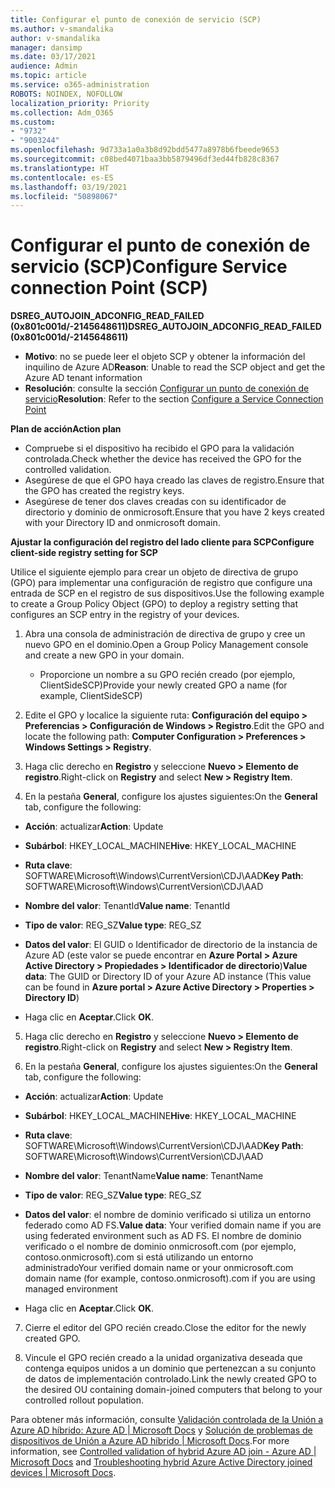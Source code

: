 ```yaml
---
title: Configurar el punto de conexión de servicio (SCP)
ms.author: v-smandalika
author: v-smandalika
manager: dansimp
ms.date: 03/17/2021
audience: Admin
ms.topic: article
ms.service: o365-administration
ROBOTS: NOINDEX, NOFOLLOW
localization_priority: Priority
ms.collection: Adm_O365
ms.custom:
- "9732"
- "9003244"
ms.openlocfilehash: 9d733a1a0a3b8d92bdd5477a8978b6fbeede9653
ms.sourcegitcommit: c08bed4071baa3bb5879496df3ed44fb828c8367
ms.translationtype: HT
ms.contentlocale: es-ES
ms.lasthandoff: 03/19/2021
ms.locfileid: "50898067"
---
```

# <a name="configure-service-connection-point-scp"></a><span data-ttu-id="d7543-102">Configurar el punto de conexión de servicio (SCP)</span><span class="sxs-lookup"><span data-stu-id="d7543-102">Configure Service connection Point (SCP)</span></span>

<span data-ttu-id="d7543-103">**DSREG_AUTOJOIN_ADCONFIG_READ_FAILED (0x801c001d/-2145648611)**</span><span class="sxs-lookup"><span data-stu-id="d7543-103">**DSREG_AUTOJOIN_ADCONFIG_READ_FAILED (0x801c001d/-2145648611)**</span></span>

- <span data-ttu-id="d7543-104">**Motivo**: no se puede leer el objeto SCP y obtener la información del inquilino de Azure AD</span><span class="sxs-lookup"><span data-stu-id="d7543-104">**Reason**: Unable to read the SCP object and get the Azure AD tenant information</span></span>
- <span data-ttu-id="d7543-105">**Resolución**: consulte la sección [Configurar un punto de conexión de servicio](https://docs.microsoft.com/azure/active-directory/devices/hybrid-azuread-join-federated-domains#configure-hybrid-azure-ad-join)</span><span class="sxs-lookup"><span data-stu-id="d7543-105">**Resolution**: Refer to the section [Configure a Service Connection Point](https://docs.microsoft.com/azure/active-directory/devices/hybrid-azuread-join-federated-domains#configure-hybrid-azure-ad-join)</span></span>


<span data-ttu-id="d7543-106">**Plan de acción**</span><span class="sxs-lookup"><span data-stu-id="d7543-106">**Action plan**</span></span>

- <span data-ttu-id="d7543-107">Compruebe si el dispositivo ha recibido el GPO para la validación controlada.</span><span class="sxs-lookup"><span data-stu-id="d7543-107">Check whether the device has received the GPO for the controlled validation.</span></span>
- <span data-ttu-id="d7543-108">Asegúrese de que el GPO haya creado las claves de registro.</span><span class="sxs-lookup"><span data-stu-id="d7543-108">Ensure that the GPO has created the registry keys.</span></span>
- <span data-ttu-id="d7543-109">Asegúrese de tener dos claves creadas con su identificador de directorio y dominio de onmicrosoft.</span><span class="sxs-lookup"><span data-stu-id="d7543-109">Ensure that you have 2 keys created with your Directory ID and onmicrosoft domain.</span></span>

<span data-ttu-id="d7543-110">**Ajustar la configuración del registro del lado cliente para SCP**</span><span class="sxs-lookup"><span data-stu-id="d7543-110">**Configure client-side registry setting for SCP**</span></span>

<span data-ttu-id="d7543-111">Utilice el siguiente ejemplo para crear un objeto de directiva de grupo (GPO) para implementar una configuración de registro que configure una entrada de SCP en el registro de sus dispositivos.</span><span class="sxs-lookup"><span data-stu-id="d7543-111">Use the following example to create a Group Policy Object (GPO) to deploy a registry setting that configures an SCP entry in the registry of your devices.</span></span>

1. <span data-ttu-id="d7543-112">Abra una consola de administración de directiva de grupo y cree un nuevo GPO en el dominio.</span><span class="sxs-lookup"><span data-stu-id="d7543-112">Open a Group Policy Management console and create a new GPO in your domain.</span></span>
     - <span data-ttu-id="d7543-113">Proporcione un nombre a su GPO recién creado (por ejemplo, ClientSideSCP)</span><span class="sxs-lookup"><span data-stu-id="d7543-113">Provide your newly created GPO a name (for example, ClientSideSCP)</span></span>

2. <span data-ttu-id="d7543-114">Edite el GPO y localice la siguiente ruta: **Configuración del equipo > Preferencias > Configuración de Windows > Registro**.</span><span class="sxs-lookup"><span data-stu-id="d7543-114">Edit the GPO and locate the following path: **Computer Configuration > Preferences > Windows Settings > Registry**.</span></span>

3. <span data-ttu-id="d7543-115">Haga clic derecho en **Registro** y seleccione **Nuevo > Elemento de registro**.</span><span class="sxs-lookup"><span data-stu-id="d7543-115">Right-click on **Registry** and select **New > Registry Item**.</span></span>

4. <span data-ttu-id="d7543-116">En la pestaña **General**, configure los ajustes siguientes:</span><span class="sxs-lookup"><span data-stu-id="d7543-116">On the **General** tab, configure the following:</span></span>
  
- <span data-ttu-id="d7543-117">**Acción**: actualizar</span><span class="sxs-lookup"><span data-stu-id="d7543-117">**Action**: Update</span></span>
    
- <span data-ttu-id="d7543-118">**Subárbol**: HKEY_LOCAL_MACHINE</span><span class="sxs-lookup"><span data-stu-id="d7543-118">**Hive**: HKEY_LOCAL_MACHINE</span></span>
    
- <span data-ttu-id="d7543-119">**Ruta clave**: SOFTWARE\Microsoft\Windows\CurrentVersion\CDJ\AAD</span><span class="sxs-lookup"><span data-stu-id="d7543-119">**Key Path**: SOFTWARE\Microsoft\Windows\CurrentVersion\CDJ\AAD</span></span>
    
- <span data-ttu-id="d7543-120">**Nombre del valor**: TenantId</span><span class="sxs-lookup"><span data-stu-id="d7543-120">**Value name**: TenantId</span></span>
    
- <span data-ttu-id="d7543-121">**Tipo de valor**: REG_SZ</span><span class="sxs-lookup"><span data-stu-id="d7543-121">**Value type**: REG_SZ</span></span>
    
- <span data-ttu-id="d7543-122">**Datos del valor**: El GUID o Identificador de directorio de la instancia de Azure AD (este valor se puede encontrar en **Azure Portal > Azure Active Directory > Propiedades > Identificador de directorio**)</span><span class="sxs-lookup"><span data-stu-id="d7543-122">**Value data**: The GUID or Directory ID of your Azure AD instance (This value can be found in **Azure portal > Azure Active Directory > Properties > Directory ID**)</span></span>
 
- <span data-ttu-id="d7543-123">Haga clic en **Aceptar**.</span><span class="sxs-lookup"><span data-stu-id="d7543-123">Click **OK**.</span></span>
 
5. <span data-ttu-id="d7543-124">Haga clic derecho en **Registro** y seleccione **Nuevo > Elemento de registro**.</span><span class="sxs-lookup"><span data-stu-id="d7543-124">Right-click on **Registry** and select **New > Registry Item**.</span></span>

6. <span data-ttu-id="d7543-125">En la pestaña **General**, configure los ajustes siguientes:</span><span class="sxs-lookup"><span data-stu-id="d7543-125">On the **General** tab, configure the following:</span></span>
  
- <span data-ttu-id="d7543-126">**Acción**: actualizar</span><span class="sxs-lookup"><span data-stu-id="d7543-126">**Action**: Update</span></span>
    
- <span data-ttu-id="d7543-127">**Subárbol**: HKEY_LOCAL_MACHINE</span><span class="sxs-lookup"><span data-stu-id="d7543-127">**Hive**: HKEY_LOCAL_MACHINE</span></span>
    
- <span data-ttu-id="d7543-128">**Ruta clave**: SOFTWARE\Microsoft\Windows\CurrentVersion\CDJ\AAD</span><span class="sxs-lookup"><span data-stu-id="d7543-128">**Key Path**: SOFTWARE\Microsoft\Windows\CurrentVersion\CDJ\AAD</span></span>
    
- <span data-ttu-id="d7543-129">**Nombre del valor**: TenantName</span><span class="sxs-lookup"><span data-stu-id="d7543-129">**Value name**: TenantName</span></span>
    
- <span data-ttu-id="d7543-130">**Tipo de valor**: REG_SZ</span><span class="sxs-lookup"><span data-stu-id="d7543-130">**Value type**: REG_SZ</span></span>
    
- <span data-ttu-id="d7543-131">**Datos del valor**: el nombre de dominio verificado si utiliza un entorno federado como AD FS.</span><span class="sxs-lookup"><span data-stu-id="d7543-131">**Value data**: Your verified domain name if you are using federated environment such as AD FS.</span></span> <span data-ttu-id="d7543-132">El nombre de dominio verificado o el nombre de dominio onmicrosoft.com (por ejemplo, contoso.onmicrosoft).com si está utilizando un entorno administrado</span><span class="sxs-lookup"><span data-stu-id="d7543-132">Your verified domain name or your onmicrosoft.com domain name (for example, contoso.onmicrosoft).com if you are using managed environment</span></span>

- <span data-ttu-id="d7543-133">Haga clic en **Aceptar**.</span><span class="sxs-lookup"><span data-stu-id="d7543-133">Click **OK**.</span></span>

7. <span data-ttu-id="d7543-134">Cierre el editor del GPO recién creado.</span><span class="sxs-lookup"><span data-stu-id="d7543-134">Close the editor for the newly created GPO.</span></span>

8. <span data-ttu-id="d7543-135">Vincule el GPO recién creado a la unidad organizativa deseada que contenga equipos unidos a un dominio que pertenezcan a su conjunto de datos de implementación controlado.</span><span class="sxs-lookup"><span data-stu-id="d7543-135">Link the newly created GPO to the desired OU containing domain-joined computers that belong to your controlled rollout population.</span></span>

<span data-ttu-id="d7543-136">Para obtener más información, consulte [Validación controlada de la Unión a Azure AD híbrido: Azure AD | Microsoft Docs](https://docs.microsoft.com/azure/active-directory/devices/hybrid-azuread-join-control) y [Solución de problemas de dispositivos de Unión a Azure AD híbrido | Microsoft Docs](https://docs.microsoft.com/azure/active-directory/devices/troubleshoot-hybrid-join-windows-current).</span><span class="sxs-lookup"><span data-stu-id="d7543-136">For more information, see [Controlled validation of hybrid Azure AD join - Azure AD | Microsoft Docs](https://docs.microsoft.com/azure/active-directory/devices/hybrid-azuread-join-control) and  [Troubleshooting hybrid Azure Active Directory joined devices | Microsoft Docs](https://docs.microsoft.com/azure/active-directory/devices/troubleshoot-hybrid-join-windows-current).</span></span>









